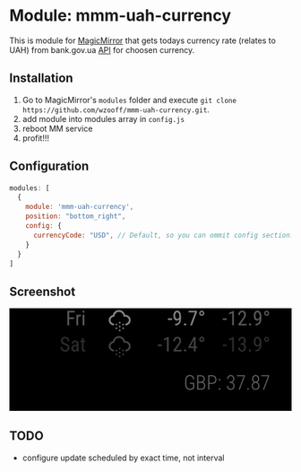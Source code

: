 # Module: mmm-uah-currency
This is module for [MagicMirror](https://github.com/MichMich/MagicMirror) that gets todays currency rate (relates to UAH) from bank.gov.ua [API](https://bank.gov.ua/ua/open-data/api-dev) for choosen currency. 

## Installation
1. Go to MagicMirror's `modules` folder and execute `git clone https://github.com/wzooff/mmm-uah-currency.git`.
2. add module into modules array in `config.js` 
3. reboot MM service
4. profit!!!

## Configuration

````javascript
modules: [
  {
    module: 'mmm-uah-currency',
    position: "bottom_right",
    config: {
      currencyCode: "USD", // Default, so you can ommit config section.
    }
  }
]
````

## Screenshot

![mmm-uah-currency](screenshot.png)

## TODO

* configure update scheduled by exact time, not interval
